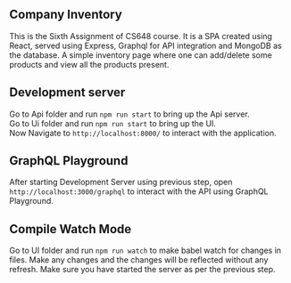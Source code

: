 ## Company Inventory 
This is the Sixth Assignment of CS648 course. It is a SPA created using React, served using Express, Graphql for API integration and MongoDB as the database. A simple inventory page where one can add/delete some products and view all the products present.

## Development server
Go to Api folder and run `npm run start` to bring up the Api server.\
Go to Ui folder and run `npm run start` to bring up the UI.\
Now Navigate to `http://localhost:8000/` to interact with the application.

## GraphQL Playground
After starting Development Server using previous step, open `http://localhost:3000/graphql` to interact with the API using GraphQL Playground.

## Compile Watch Mode
Go to UI folder and run `npm run watch` to make babel watch for changes in files. Make any changes and the changes will be reflected without any refresh. Make sure you have started the server as per the previous step.

